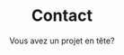 ---
title: Contact
description: >-
  This is a desc
titre: Nous contacter
subtitle: "Vous avez un projet en tête?"
slug: contact
layout: contact
image: /img/cable-management.jpg
noindex: true
draft: false
---